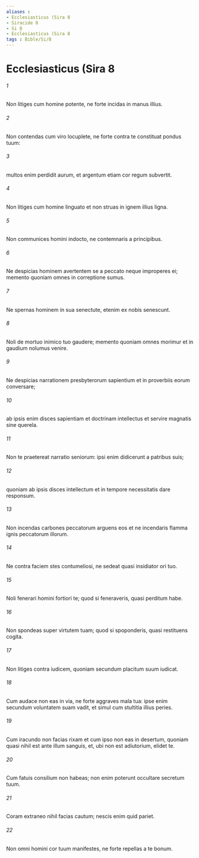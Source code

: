 ```yaml
---
aliases : 
- Ecclesiasticus (Sira 8
- Siracide 8
- Si 8
- Ecclesiasticus (Sira 8
tags : Bible/Si/8
---
```


# Ecclesiasticus (Sira 8

###### 1
Non litiges cum homine potente, ne forte incidas in manus illius.
###### 2
Non contendas cum viro locuplete, ne forte contra te constituat pondus tuum:
###### 3
multos enim perdidit aurum, et argentum etiam cor regum subvertit.
###### 4
Non litiges cum homine linguato et non struas in ignem illius ligna.
###### 5
Non communices homini indocto, ne contemnaris a principibus.
###### 6
Ne despicias hominem avertentem se a peccato neque improperes ei; memento quoniam omnes in correptione sumus.
###### 7
Ne spernas hominem in sua senectute, etenim ex nobis senescunt.
###### 8
Noli de mortuo inimico tuo gaudere; memento quoniam omnes morimur et in gaudium nolumus venire.
###### 9
Ne despicias narrationem presbyterorum sapientium et in proverbiis eorum conversare;
###### 10
ab ipsis enim disces sapientiam et doctrinam intellectus et servire magnatis sine querela.
###### 11
Non te praetereat narratio seniorum: ipsi enim didicerunt a patribus suis;
###### 12
quoniam ab ipsis disces intellectum et in tempore necessitatis dare responsum.
###### 13
Non incendas carbones peccatorum arguens eos et ne incendaris flamma ignis peccatorum illorum.
###### 14
Ne contra faciem stes contumeliosi, ne sedeat quasi insidiator ori tuo.
###### 15
Noli fenerari homini fortiori te; quod si feneraveris, quasi perditum habe.
###### 16
Non spondeas super virtutem tuam; quod si spoponderis, quasi restituens cogita.
###### 17
Non litiges contra iudicem, quoniam secundum placitum suum iudicat.
###### 18
Cum audace non eas in via, ne forte aggraves mala tua: ipse enim secundum voluntatem suam vadit, et simul cum stultitia illius peries.
###### 19
Cum iracundo non facias rixam et cum ipso non eas in desertum, quoniam quasi nihil est ante illum sanguis, et, ubi non est adiutorium, elidet te.
###### 20
Cum fatuis consilium non habeas; non enim poterunt occultare secretum tuum.
###### 21
Coram extraneo nihil facias cautum; nescis enim quid pariet.
###### 22
Non omni homini cor tuum manifestes, ne forte repellas a te bonum.

